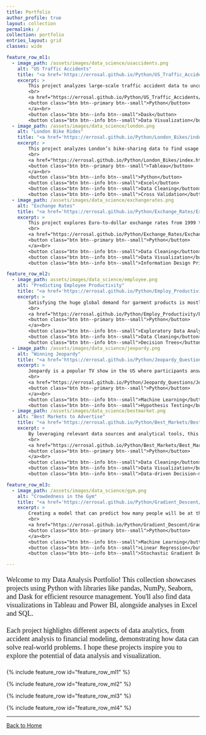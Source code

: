 ```yaml
---
title: Portfolio
author_profile: true
layout: collection 
permalink: /
collection: portfolio
entries_layout: grid
classes: wide

feature_row_ml1:
  - image_path: /assets/images/data_science/usaccidents.png
    alt: "US Traffic Accidents"
    title: "<a href='https://errosal.github.io/Python/US_Traffic_Accidents/US_Traffic_Accidents_Analysis_General_Statistics.html' style='font-family: Times New Roman, serif;'>US Traffic Accidents Analysis</a>"
    excerpt: >
        This project analyzes large-scale traffic accident data to uncover trends. Key findings on weather, road conditions, and severity are visualized in Matplotlib charts and cluster maps.<br>
        <br>
        <a href="https://errosal.github.io/Python/US_Traffic_Accidents/US_Traffic_Accidents_Analysis_General_Statistics.html">
        <button class="btn btn--primary btn--small">Python</button>
        </a><br>
        <button class="btn btn--info btn--small">Dask</button>
        <button class="btn btn--info btn--small">Data Visualization</button>
  - image_path: /assets/images/data_science/london.png
    alt: "London Bike Rides"
    title: "<a href='https://errosal.github.io/Python/London_Bikes/index.html' style='font-family: Times New Roman, serif;'>London Bike Rides</a>"
    excerpt: >
        This project analyzes London’s bike-sharing data to find usage patterns influenced by weather, holidays, and seasons. Results are visualized in a Tableau Dashboard.<br>
        <br>
        <a href="https://errosal.github.io/Python/London_Bikes/index.html">
        <button class="btn btn--primary btn--small">Tableau</button>
        </a><br>
        <button class="btn btn--info btn--small">Python</button>
        <button class="btn btn--info btn--small">Excel</button>
        <button class="btn btn--info btn--small">Data Cleaning</button>
        <button class="btn btn--info btn--small">Cross Validation</button>
  - image_path: /assets/images/data_science/exchangerates.png
    alt: "Exchange Rates"
    title: "<a href='https://errosal.github.io/Python/Exchange_Rates/Exchange_Rates.html' style='font-family: Times New Roman, serif;'>Exchange Rates</a>"
    excerpt: >
        This project explores Euro-to-dollar exchange rates from 1999 to 2021, focusing on storytelling through data visualization. Key findings are presented using Matplotlib.<br>
        <br> 
        <a href="https://errosal.github.io/Python/Exchange_Rates/Exchange_Rates.html">
        <button class="btn btn--primary btn--small">Python</button>
        </a><br>
        <button class="btn btn--info btn--small">Data Cleaning</button>
        <button class="btn btn--info btn--small">Data Visualization</button>
        <button class="btn btn--info btn--small">Information Design Principles</button>

feature_row_ml2:
  - image_path: assets/images/data_science/employee.png
    alt: "Predicting Employee Productivity"
    title: "<a href='https://errosal.github.io/Python/Employ_Productivity/Employ_Productivity.html' style='font-family: Times New Roman, serif;'>Predicting Employee Productivity</a>"
    excerpt: >
        Satisfying the huge global demand for garment products is mostly dependent on the production and delivery performance of the employees in the garment manufacturing companies.<br>
        <br>
        <a href="https://errosal.github.io/Python/Employ_Productivity/Employ_Productivity.html">
        <button class="btn btn--primary btn--small">Python</button>
        </a><br>
        <button class="btn btn--info btn--small">Exploratory Data Analysis</button>
        <button class="btn btn--info btn--small">Data Cleaning</button>
        <button class="btn btn--info btn--small">Decision Trees</button>
  - image_path: /assets/images/data_science/jeopardy.png
    alt: "Winning Jeopardy"
    title: "<a href='https://errosal.github.io/Python/Jeopardy_Questions/Jeopard_Questions.html' style='font-family: Times New Roman, serif;'>Winning Jeopardy</a>"
    excerpt: >
        Jeopardy is a popular TV show in the US where participants answer questions to win money. This project works with a dataset of Jeopardy questions to figure out patterns that could help win.<br>
        <br>
        <a href="https://errosal.github.io/Python/Jeopardy_Questions/Jeopard_Questions.html">
        <button class="btn btn--primary btn--small">Python</button>
        </a><br>
        <button class="btn btn--info btn--small">Machine Learning</button>
        <button class="btn btn--info btn--small">Hypothesis Testing</button>
  - image_path: /assets/images/data_science/bestmarket.png
    alt: "Best Markets to Advertise"
    title: "<a href='https://errosal.github.io/Python/Best_Markets/Best_Markets.html' style='font-family: Times New Roman, serif;'>Best Markets to Advertise</a>"
    excerpt: >
        By leveraging relevant data sources and analytical tools, this project provides actionable insights to inform the company's advertising decision-making process.<br>
        <br>
        <a href="https://errosal.github.io/Python/Best_Markets/Best_Markets.html">
        <button class="btn btn--primary btn--small">Python</button>
        </a><br>
        <button class="btn btn--info btn--small">Data Cleaning</button>
        <button class="btn btn--info btn--small">Data Visualization</button>
        <button class="btn btn--info btn--small">Data-driven Decision-making</button>

feature_row_ml3:
  - image_path: /assets/images/data_science/gym.png
    alt: "Crowdedness in the Gym"
    title: "<a href='https://errosal.github.io/Python/Gradient_Descent/Gradient_Descent.html' style='font-family: Times New Roman, serif;'>Crowdedness in the Gym</a>"
    excerpt: >
        Creating a model that can predict how many people will be at the gym on a particular day and time, helping users avoid waiting times.<br>
        <br>
        <a href="https://errosal.github.io/Python/Gradient_Descent/Gradient_Descent.html">
        <button class="btn btn--primary btn--small">Python</button>
        </a><br>
        <button class="btn btn--info btn--small">Machine Learning</button>
        <button class="btn btn--info btn--small">Linear Regression</button>
        <button class="btn btn--info btn--small">Stochastic Gradient Descent</button>

---
```


<p style="font-family: 'Times New Roman', serif; font-size: 22px; line-height: 1.2;">
  <small>Welcome to my Data Analysis Portfolio! This collection showcases projects using Python with libraries like pandas, NumPy, Seaborn, and Dask for efficient resource management. You'll also find data visualizations in Tableau and Power BI, alongside analyses in Excel and SQL.</small>
</p>

<p style="font-family: 'Times New Roman', serif; font-size: 22px; line-height: 1.2;">
  <small>Each project highlights different aspects of data analytics, from accident analysis to financial modeling, demonstrating how data can solve real-world problems. I hope these projects inspire you to explore the potential of data analysis and visualization.</small>
</p>

{% include feature_row id="feature_row_ml1" %}

{% include feature_row id="feature_row_ml2" %}

{% include feature_row id="feature_row_ml3" %}

{% include feature_row id="feature_row_ml4" %}

---

[Back to Home](/)